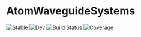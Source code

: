 # AtomWaveguideSystems

[![Stable](https://img.shields.io/badge/docs-stable-blue.svg)](https://DanielHolleufer.github.io/AtomWaveguideSystems.jl/stable/)
[![Dev](https://img.shields.io/badge/docs-dev-blue.svg)](https://DanielHolleufer.github.io/AtomWaveguideSystems.jl/dev/)
[![Build Status](https://github.com/DanielHolleufer/AtomWaveguideSystems.jl/actions/workflows/CI.yml/badge.svg?branch=master)](https://github.com/DanielHolleufer/AtomWaveguideSystems.jl/actions/workflows/CI.yml?query=branch%3Amaster)
[![Coverage](https://codecov.io/gh/DanielHolleufer/AtomWaveguideSystems.jl/branch/master/graph/badge.svg)](https://codecov.io/gh/DanielHolleufer/AtomWaveguideSystems.jl)
